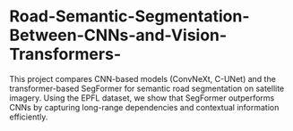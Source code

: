 # Road-Semantic-Segmentation-Between-CNNs-and-Vision-Transformers-
This project compares CNN-based models (ConvNeXt, C-UNet) and the transformer-based SegFormer for semantic road segmentation on satellite imagery. Using the EPFL dataset, we show that SegFormer outperforms CNNs by capturing long-range dependencies and contextual information efficiently.
